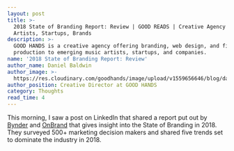 ```yaml
---
layout: post
title: >-
  2018 State of Branding Report: Review | GOOD READS | Creative Agency | Music
  Artists, Startups, Brands
description: >-
  GOOD HANDS is a creative agency offering branding, web design, and film
  production to emerging music artists, startups, and companies.
name: '2018 State of Branding Report: Review'
author_name: Daniel Baldwin
author_image: >-
  https://res.cloudinary.com/goodhands/image/upload/v1559656646/blog/daniel_bpv9mx.png
author_position: Creative Director at GOOD HANDS
category: Thoughts
read_time: 4
---
```

This morning, I saw a post on LinkedIn that shared a report put out by [Bynder](#) and [OnBrand](#) that gives insight into the State of Branding in 2018. They surveyed 500+ marketing decision makers and shared five trends set to dominate the industry in 2018.
